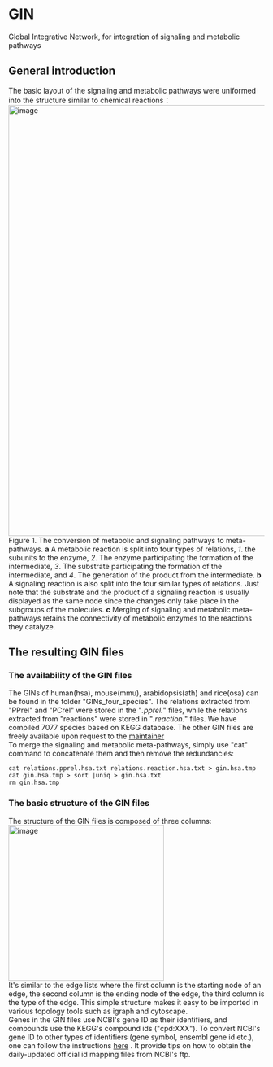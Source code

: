# GIN
Global Integrative Network, for integration of signaling and metabolic pathways

## General introduction
The basic layout of the signaling and metabolic pathways were uniformed into the structure similar to chemical reactions：
<img width="848" alt="image" src="https://user-images.githubusercontent.com/50654825/173787625-a46ac547-907e-4490-9129-b5f5635f3c35.png"><br>
Figure 1. The conversion of metabolic and signaling pathways to meta-pathways. **a** A metabolic reaction is split into four types of relations, _1_. the subunits to the enzyme, _2_. The enzyme participating the formation of the intermediate, _3_. The substrate participating the formation of the intermediate, and _4_. The generation of the product from the intermediate. **b** A signaling reaction is also split into the four similar types of relations. Just note that the substrate and the product of a signaling reaction is usually displayed as the same node since the changes only take place in the subgroups of the molecules. **c** Merging of signaling and metabolic meta-pathways retains the connectivity of metabolic enzymes to the reactions they catalyze.
</br>

## The resulting GIN files
### The availability of the GIN files
The GINs of human(hsa), mouse(mmu), arabidopsis(ath) and rice(osa) can be found in the folder "GINs_four_species". The relations extracted from "PPrel" and "PCrel" were stored in the "*.pprel.*" files, while the relations extracted from "reactions" were stored in "*.reaction.*" files. We have compiled 7077 species based on KEGG database. The other GIN files are freely available upon request to the [maintainer](chix@big.ac.cn)<br>
To merge the signaling and metabolic meta-pathways, simply use "cat" command to concatenate them and then remove the redundancies:
```
cat relations.pprel.hsa.txt relations.reaction.hsa.txt > gin.hsa.tmp
cat gin.hsa.tmp > sort |uniq > gin.hsa.txt
rm gin.hsa.tmp
```

### The basic structure of the GIN files
The structure of the GIN files is composed of three columns:</br>
<img width="306" alt="image" src="https://user-images.githubusercontent.com/50654825/191729864-52fad977-19c3-488d-afdc-b5a80d01db23.png">
</br>
It's similar to the edge lists where the first column is the starting node of an edge, the second column is the ending node of the edge, the third column is the type of the edge. This simple structure makes it easy to be imported in various topology tools such as igraph and cytoscape.
</br>
Genes in the GIN files use NCBI's gene ID as their identifiers, and compounds use the KEGG's compound ids ("cpd:XXX"). To convert NCBI's gene ID to other types of identifiers (gene symbol, ensembl gene id etc.), one can follow the instructions [here](https://github.com/RenGroup/ibNN/blob/main/id_conversion/README_idConversion.md) . It provide tips on how to obtain the daily-updated official id mapping files from NCBI's ftp. 
</br>
